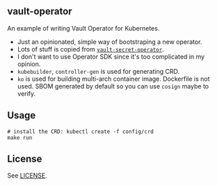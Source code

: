 vault-operator
--------------

An example of writing Vault Operator for Kubernetes.

- Just an opinionated, simple way of bootstraping a new operator.
- Lots of stuff is copied from [`vault-secret-operator`](https://github.com/ricoberger/vault-secrets-operator).
- I don't want to use Operator SDK since it's too complicated in my opinion.
- `kubebuilder`, `controller-gen` is used for generating CRD.
- `ko` is used for building multi-arch container image. Dockerfile is not used. SBOM generated by default so you can use `cosign` maybe to verify.

## Usage

```shell
# install the CRD: kubectl create -f config/crd
make run
```

## License

See [LICENSE](./LICENSE).